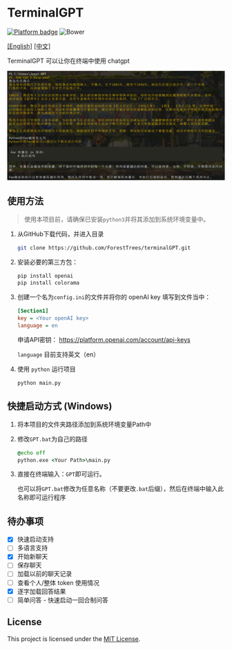 # TerminalGPT

[![Platform badge](https://img.shields.io/badge/Platform-Win%2FLinux%2FMac-blue)]()  ![Bower](https://img.shields.io/bower/l/mi)

[[English]](https://github.com/ForestTrees/TerminalGPT) [[中文]](https://github.com/ForestTrees/TerminalGPT/blob/main/README-CN.md) 

TerminalGPT 可以让你在终端中使用 chatgpt

![image-20230406001303882](./README/20230406004747.png)

## 使用方法

> 使用本项目前，请确保已安装`python3`并将其添加到系统环境变量中。

1. 从GitHub下载代码，并进入目录

   ```bash
   git clone https://github.com/ForestTrees/terminalGPT.git
   ```

2. 安装必要的第三方包：

   ```bash
   pip install openai
   pip install colorama
   ```

3. 创建一个名为`config.ini`的文件并将你的 openAI key 填写到文件当中：

   ```ini
   [Section1]
   key = <Your openAI key>
   language = en
   ```

   申请API密钥： https://platform.openai.com/account/api-keys 

   `language` 目前支持英文（en）

4. 使用 `python` 运行项目

   ```bash
   python main.py
   ```

## 快捷启动方式 (Windows)

1. 将本项目的文件夹路径添加到系统环境变量Path中

2. 修改`GPT.bat`为自己的路径

   ```bat
   @echo off
   python.exe <Your Path>\main.py
   ```

3. 直接在终端输入：`GPT`即可运行。

   也可以将`GPT.bat`修改为任意名称（不要更改`.bat`后缀），然后在终端中输入此名称即可运行程序

## 待办事项

- [x] 快速启动支持
- [ ] 多语言支持
- [x] 开始新聊天
- [ ] 保存聊天
- [ ] 加载以前的聊天记录
- [ ] 查看个人/整体 token 使用情况
- [x] 逐字加载回答结果
- [ ] 简单问答 - 快速启动一回合制问答

## License

This project is licensed under the [MIT License](https://github.com/ForestTrees/terminalGPT/blob/main/LICENSE).

